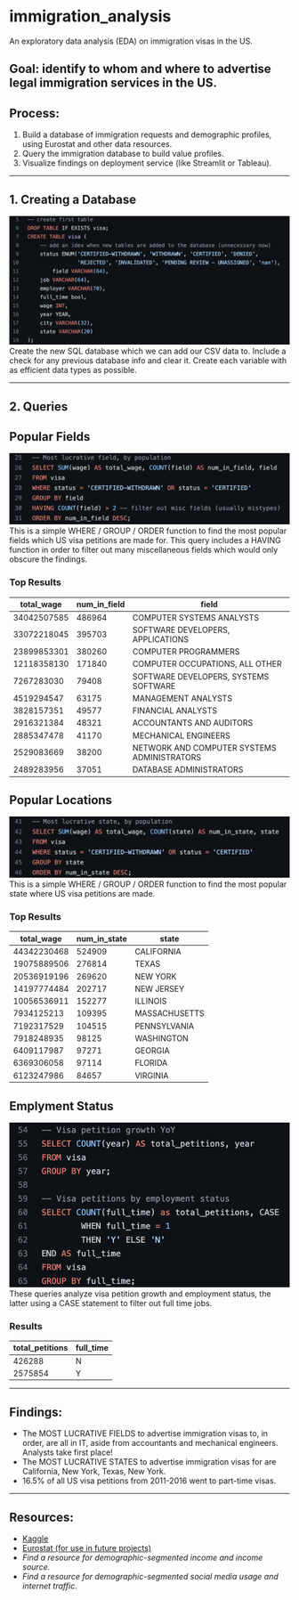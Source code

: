# immigration_analysis
An exploratory data analysis (EDA) on immigration visas in the US. 

## Goal: identify to whom and where to advertise legal immigration services in the US.

## Process: 
1. Build a database of immigration requests and demographic profiles, using Eurostat and other data resources.
2. Query the immigration database to build value profiles.
3. Visualize findings on deployment service (like Streamlit or Tableau).

---

## 1. Creating a Database
![SQL_screenshot_1](https://github.com/VeniceHartwell/immigration_analysis/blob/main/images/SQL_screenshot_1.png)
Create the new SQL database which we can add our CSV data to. Include a check for any previous database info and clear it. Create each variable with as efficient data types as possible.

---

## 2. Queries
## Popular Fields
![SQL_screenshot_2](https://github.com/VeniceHartwell/immigration_analysis/blob/main/images/SQL_screenshot_2.png)
This is a simple WHERE / GROUP / ORDER function to find the most popular fields which US visa petitions are made for. This query includes a HAVING function in order to filter out many miscellaneous fields which would only obscure the findings.
### Top Results
| total_wage | num_in_field | field |
| ---------- | ------------ | ----- |
| 34042507585 | 486964 | COMPUTER SYSTEMS ANALYSTS |
| 33072218045 | 395703 | SOFTWARE DEVELOPERS, APPLICATIONS |
| 23899853301 |	380260 | COMPUTER PROGRAMMERS |
| 12118358130 | 171840 | COMPUTER OCCUPATIONS, ALL OTHER |
| 7267283030 | 79408 | SOFTWARE DEVELOPERS, SYSTEMS SOFTWARE |
| 4519294547 | 63175 | MANAGEMENT ANALYSTS |
| 3828157351 | 49577 | FINANCIAL ANALYSTS |
| 2916321384 | 48321 | ACCOUNTANTS AND AUDITORS |
| 2885347478 | 41170 | MECHANICAL ENGINEERS |
| 2529083669 | 38200 | NETWORK AND COMPUTER SYSTEMS ADMINISTRATORS |
| 2489283956 | 37051 | DATABASE ADMINISTRATORS |



## Popular Locations
![SQL_screenshot_3](https://github.com/VeniceHartwell/immigration_analysis/blob/main/images/SQL_screenshot_3.png)
This is a simple WHERE / GROUP / ORDER function to find the most popular state where US visa petitions are made.
### Top Results
| total_wage | num_in_state | state |
| ---------- | ------------ | ----- |
44342230468 |	524909 | CALIFORNIA
19075889506 | 276814 | TEXAS
20536919196 | 269620 | NEW YORK
14197774484 | 202717 | NEW JERSEY
10056536911 | 152277 | ILLINOIS
7934125213 | 109395 | MASSACHUSETTS
7192317529 | 104515 | PENNSYLVANIA
7918248935 | 98125 | WASHINGTON
6409117987 | 97271 | GEORGIA
6369306058 | 97114 | FLORIDA
6123247986 | 84657 | VIRGINIA



## Emplyment Status
![SQL_screenshot_4](https://github.com/VeniceHartwell/immigration_analysis/blob/main/images/SQL_screenshot_4.png)
These queries analyze visa petition growth and employment status, the latter using a CASE statement to filter out full time jobs.
### Results
| total_petitions | full_time |
| --------------- | --------- |
| 426288 | N |
| 2575854 | Y |

---

## Findings:
- The MOST LUCRATIVE FIELDS to advertise immigration visas to, in order, are all in IT, aside from accountants and mechanical engineers. Analysts take first place!
- The MOST LUCRATIVE STATES to advertise immigration visas for are California, New York, Texas, New York.
- 16.5% of all US visa petitions from 2011-2016 went to part-time visas.

---

## Resources:
- [Kaggle](https://www.kaggle.com/datasets/nsharan/h-1b-visa?resource=download)
- [Eurostat (for use in future projects)](https://ec.europa.eu/eurostat/databrowser/explore/all/popul?lang=en&subtheme=migr.migr_man.migr_res&display=list&sort=category)
- *Find a resource for demographic-segmented income and income source.*
- *Find a resource for demographic-segmented social media usage and internet traffic.*
